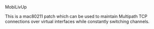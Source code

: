 MobiLivUp

This is a mac80211 patch which can be used to maintain Multipath TCP connections over virtual interfaces while constantly switching channels.

